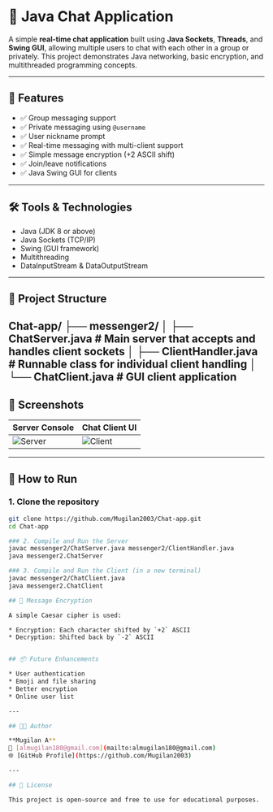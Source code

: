 # 💬 Java Chat Application

A simple **real-time chat application** built using **Java Sockets**, **Threads**, and **Swing GUI**, allowing multiple users to chat with each other in a group or privately. This project demonstrates Java networking, basic encryption, and multithreaded programming concepts.

---

## 🚀 Features

- ✅ Group messaging support
- ✅ Private messaging using `@username`
- ✅ User nickname prompt
- ✅ Real-time messaging with multi-client support
- ✅ Simple message encryption (+2 ASCII shift)
- ✅ Join/leave notifications
- ✅ Java Swing GUI for clients

---

## 🛠️ Tools & Technologies

- Java (JDK 8 or above)
- Java Sockets (TCP/IP)
- Swing (GUI framework)
- Multithreading
- DataInputStream & DataOutputStream

---

## 📁 Project Structure
Chat-app/
├── messenger2/
│ ├── ChatServer.java # Main server that accepts and handles client sockets
│ ├── ClientHandler.java # Runnable class for individual client handling
│ └── ChatClient.java # GUI client application
---

## 📸 Screenshots

| Server Console | Chat Client UI |
|----------------|----------------|
| ![Server](screenshots/server.png) | ![Client](screenshots/client.png) |

---

## 🧪 How to Run

### 1. Clone the repository
```bash
git clone https://github.com/Mugilan2003/Chat-app.git
cd Chat-app

### 2. Compile and Run the Server
javac messenger2/ChatServer.java messenger2/ClientHandler.java
java messenger2.ChatServer

### 3. Compile and Run the Client (in a new terminal)
javac messenger2/ChatClient.java
java messenger2.ChatClient

## 🔐 Message Encryption

A simple Caesar cipher is used:

* Encryption: Each character shifted by `+2` ASCII
* Decryption: Shifted back by `-2` ASCII


## 📦 Future Enhancements

* User authentication
* Emoji and file sharing
* Better encryption
* Online user list

---

## 👨‍💻 Author

**Mugilan A**
📧 [almugilan180@gmail.com](mailto:almugilan180@gmail.com)
🌐 [GitHub Profile](https://github.com/Mugilan2003)

---

## 📄 License

This project is open-source and free to use for educational purposes.
